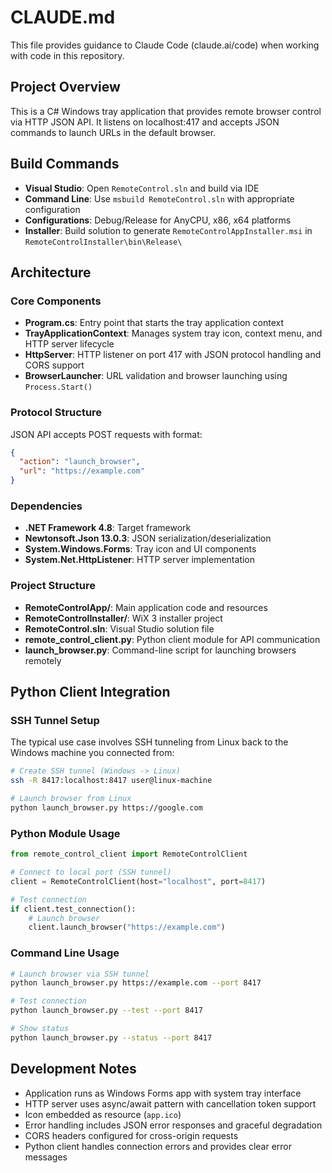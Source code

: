 # CLAUDE.md

This file provides guidance to Claude Code (claude.ai/code) when working with code in this repository.

## Project Overview

This is a C# Windows tray application that provides remote browser control via HTTP JSON API. It listens on localhost:417 and accepts JSON commands to launch URLs in the default browser.

## Build Commands

- **Visual Studio**: Open `RemoteControl.sln` and build via IDE
- **Command Line**: Use `msbuild RemoteControl.sln` with appropriate configuration
- **Configurations**: Debug/Release for AnyCPU, x86, x64 platforms
- **Installer**: Build solution to generate `RemoteControlAppInstaller.msi` in `RemoteControlInstaller\bin\Release\`

## Architecture

### Core Components

- **Program.cs**: Entry point that starts the tray application context
- **TrayApplicationContext**: Manages system tray icon, context menu, and HTTP server lifecycle
- **HttpServer**: HTTP listener on port 417 with JSON protocol handling and CORS support
- **BrowserLauncher**: URL validation and browser launching using `Process.Start()`

### Protocol Structure

JSON API accepts POST requests with format:
```json
{
  "action": "launch_browser",
  "url": "https://example.com"
}
```

### Dependencies

- **.NET Framework 4.8**: Target framework
- **Newtonsoft.Json 13.0.3**: JSON serialization/deserialization
- **System.Windows.Forms**: Tray icon and UI components
- **System.Net.HttpListener**: HTTP server implementation

### Project Structure

- **RemoteControlApp/**: Main application code and resources
- **RemoteControlInstaller/**: WiX 3 installer project
- **RemoteControl.sln**: Visual Studio solution file
- **remote_control_client.py**: Python client module for API communication
- **launch_browser.py**: Command-line script for launching browsers remotely

## Python Client Integration

### SSH Tunnel Setup

The typical use case involves SSH tunneling from Linux back to the Windows machine you connected from:

```bash
# Create SSH tunnel (Windows -> Linux)
ssh -R 8417:localhost:8417 user@linux-machine

# Launch browser from Linux
python launch_browser.py https://google.com
```

### Python Module Usage

```python
from remote_control_client import RemoteControlClient

# Connect to local port (SSH tunnel)
client = RemoteControlClient(host="localhost", port=8417)

# Test connection
if client.test_connection():
    # Launch browser
    client.launch_browser("https://example.com")
```

### Command Line Usage

```bash
# Launch browser via SSH tunnel
python launch_browser.py https://example.com --port 8417

# Test connection
python launch_browser.py --test --port 8417

# Show status
python launch_browser.py --status --port 8417
```

## Development Notes

- Application runs as Windows Forms app with system tray interface
- HTTP server uses async/await pattern with cancellation token support
- Icon embedded as resource (`app.ico`)
- Error handling includes JSON error responses and graceful degradation
- CORS headers configured for cross-origin requests
- Python client handles connection errors and provides clear error messages
